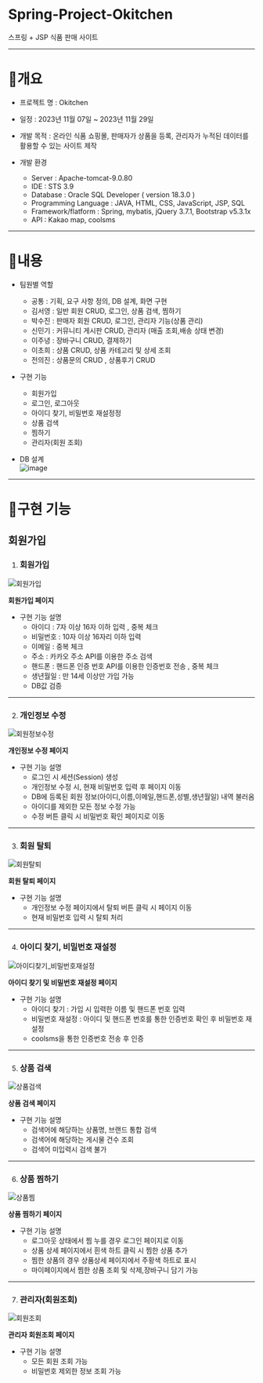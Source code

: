 # Spring-Project-Okitchen
스프링 + JSP 식품 판매 사이트

------------

# 📝개요

* 프로젝트 명 : Okitchen

* 일정 : 2023년 11월 07일 ~ 2023년 11월 29일

* 개발 목적 : 온라인 식품 쇼핑몰, 판매자가 상품을 등록, 관리자가 누적된 데이터를 활용할 수 있는 사이트 제작

* 개발 환경
  - Server : Apache-tomcat-9.0.80
  - IDE : STS 3.9
  - Database : Oracle SQL Developer ( version 18.3.0 )
  - Programming Language : JAVA, HTML, CSS, JavaScript, JSP, SQL
  - Framework/flatform : Spring, mybatis, jQuery 3.7.1, Bootstrap v5.3.1x
  - API : Kakao map, coolsms 


------------

# 📝내용

* 팀원별 역할
  - 공통 : 기획, 요구 사항 정의, DB 설계, 화면 구현
  - 김서영 : 일반 회원 CRUD, 로그인, 상품 검색, 찜하기 
  - 박수진 : 판매자 회원 CRUD, 로그인, 관리자 기능(상품 관리)
  - 신민기 : 커뮤니티 게시판 CRUD, 관리자 (매출 조회,배송 상태 변경)
  - 이주녕 : 장바구니 CRUD, 결제하기 
  - 이초희 : 상품 CRUD, 상품 카테고리 및 상세 조회
  - 전의진 : 상품문의 CRUD , 상품후기 CRUD 

* 구현 기능
  - 회원가입
  - 로그인, 로그아웃
  - 아이디 찾기, 비밀번호 재설정정
  - 상품 검색
  - 찜하기
  - 관리자(회원 조회)

* DB 설계<br>
![image](https://github.com/seo02wow/Okitchen/assets/135966211/77e5f81d-5b27-4bfa-be1a-107c94053aa1)



------------

# 📝구현 기능

## 회원가입

 1. <h3>회원가입</h3>

![회원가입](https://github.com/seo02wow/Okitchen/assets/135966211/6d9a03e7-867e-4717-81fb-bad66a0cc229)



  **회원가입 페이지**
   
  * 구현 기능 설명
    - 아이디 : 7자 이상 16자 이하 입력 , 중복 체크
    - 비밀번호 : 10자 이상 16자리 이하 입력
    - 이메일 : 중복 체크 
    - 주소 : 카카오 주소 API를 이용한 주소 검색 
    - 핸드폰 : 핸드폰 인증 번호 API를 이용한 인증번호 전송 , 중복 체크
    - 생년월일 : 만 14세 이상만 가입 가능
    - DB값 검증 <br>

------------

2. <h3>개인정보 수정</h3>

![회원정보수정](https://github.com/seo02wow/Okitchen/assets/135966211/406ba0a5-eb6a-42e6-881f-f0afb128de7e)

  

**개인정보 수정 페이지**

  * 구현 기능 설명
     - 로그인 시 세션(Session) 생성
     - 개인정보 수정 시, 현재 비밀번호 입력 후 페이지 이동
     - DB에 등록된 회원 정보(아이디,이름,이메일,핸드폰,성별,생년월일) 내역 불러옴
     - 아이디를 제외한 모든 정보 수정 가능
     - 수정 버튼 클릭 시 비밀번호 확인 페이지로 이동<br>
    
------------

3. <h3>회원 탈퇴</h3>

![회원탈퇴](https://github.com/seo02wow/Okitchen/assets/135966211/4e4554d6-9560-4378-b234-ded4a39927cd)



**회원 탈퇴 페이지**

  * 구현 기능 설명   
	   - 개인정보 수정 페이지에서 탈퇴 버튼 클릭 시 페이지 이동
	   - 현재 비밀번호 입력 시 탈퇴 처리 <br>

 ------------

 4. <h3>아이디 찾기, 비밀번호 재설정</h3>

![아이디찾기_비밀번호재설정](https://github.com/seo02wow/Okitchen/assets/135966211/2f0e75d6-3a72-4d47-ada9-b6822125026b)



**아이디 찾기 및 비밀번호 재설정 페이지**
  * 구현 기능 설명   
	   - 아이디 찾기 : 가입 시 입력한 이름 및 핸드폰 번호 입력
     - 비밀번호 재설정 : 아이디 및 핸드폰 번호를 통한 인증번호 확인 후 비밀번호 재설정
     - coolsms을 통한 인증번호 전송 후 인증<br>

 ------------

5. <h3>상품 검색</h3>

![상품검색](https://github.com/seo02wow/Okitchen/assets/135966211/69db9faa-d355-4ffd-8f42-c92206c2a977)



**상품 검색 페이지**

  * 구현 기능 설명   
	   - 검색어에 해당하는 상품명, 브랜드 통합 검색 
	   - 검색어에 해당하는 게시물 건수 조회
	   - 검색어 미입력시 검색 불가<br>
    
------------

6. <h3>상품 찜하기</h3>

![상품찜](https://github.com/seo02wow/Okitchen/assets/135966211/86e607c7-4724-4f07-ba16-9cefe0537a62)

  

**상품 찜하기 페이지**

  * 구현 기능 설명   
	   - 로그아웃 상태에서 찜 누를 경우 로그인 페이지로 이동
     - 상품 상세 페이지에서 흰색 하트 클릭 시 찜한 상품 추가
     - 찜한 상품의 경우 상품상세 페이지에서 주황색 하트로 표시
     - 마이페이지에서 찜한 상품 조회 및 삭제,장바구니 담기 가능 <br>  
    
------------

7. <h3>관리자(회원조회)</h3>

![회원조회](https://github.com/seo02wow/Okitchen/assets/135966211/106f77a4-88de-4f54-8797-8c0896d931ff)



**관리자 회원조회 페이지**

  * 구현 기능 설명   
	   - 모든 회원 조회 가능
	   - 비밀번호 제외한 정보 조회 가능 <br>
    
